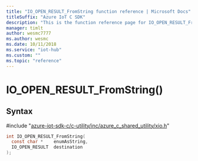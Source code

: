 ```yaml
---                             
title: "IO_OPEN_RESULT_FromString function reference | Microsoft Docs" 
titleSuffix: "Azure IoT C SDK"            
description: "This is the function reference page for IO_OPEN_RESULT_FromString() in the Azure IoT C SDK. This SDK is used with the Azure IoT Hub and Azure IoT Hub Device Provisioning Service"            
manager: timlt                 
author: wesmc7777              
ms.author: wesmc               
ms.date: 10/11/2018                    
ms.service: "iot-hub"             
ms.custom: ""                
ms.topic: "reference"        
---                            
```


# IO_OPEN_RESULT_FromString()

## Syntax

\#include "[azure-iot-sdk-c/c-utility/inc/azure_c_shared_utility/xio.h](../xio-h.md)"  
```C
int IO_OPEN_RESULT_FromString(
  const char *    enumAsString,
  IO_OPEN_RESULT  destination
);
```

